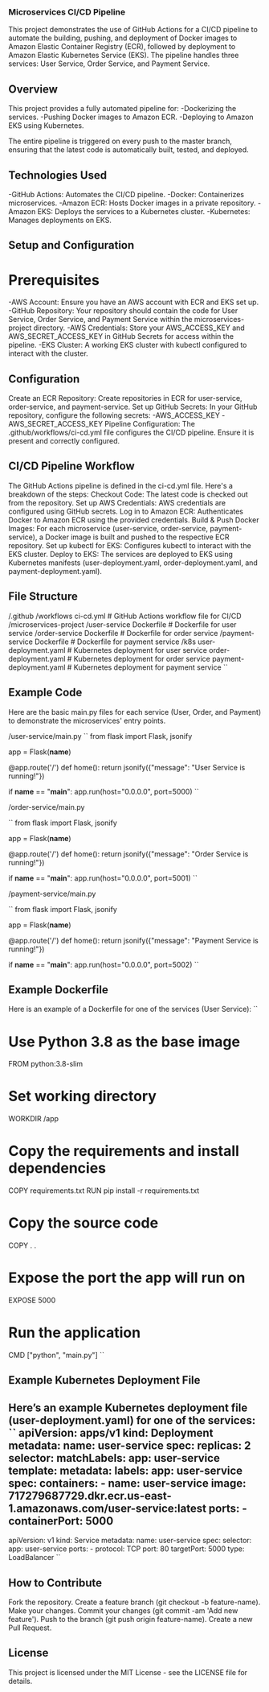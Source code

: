 ### Microservices CI/CD Pipeline
This project demonstrates the use of GitHub Actions for a CI/CD pipeline to automate the building, pushing, and deployment of Docker images to Amazon Elastic Container Registry (ECR), followed by deployment to Amazon Elastic Kubernetes Service (EKS). The pipeline handles three services: User Service, Order Service, and Payment Service.

## Overview
This project provides a fully automated pipeline for:
-Dockerizing the services.
-Pushing Docker images to Amazon ECR.
-Deploying to Amazon EKS using Kubernetes.

The entire pipeline is triggered on every push to the master branch, ensuring that the latest code is automatically built, tested, and deployed.

## Technologies Used
-GitHub Actions: Automates the CI/CD pipeline.
-Docker: Containerizes microservices.
-Amazon ECR: Hosts Docker images in a private repository.
-Amazon EKS: Deploys the services to a Kubernetes cluster.
-Kubernetes: Manages deployments on EKS.

## Setup and Configuration
# Prerequisites
-AWS Account: Ensure you have an AWS account with ECR and EKS set up.
-GitHub Repository: Your repository should contain the code for User Service, Order Service, and Payment Service within the microservices-project directory.
-AWS Credentials: Store your AWS_ACCESS_KEY and AWS_SECRET_ACCESS_KEY in GitHub Secrets for access within the pipeline.
-EKS Cluster: A working EKS cluster with kubectl configured to interact with the cluster.

## Configuration
Create an ECR Repository: Create repositories in ECR for user-service, order-service, and payment-service.
Set up GitHub Secrets: In your GitHub repository, configure the following secrets:
-AWS_ACCESS_KEY
-AWS_SECRET_ACCESS_KEY
Pipeline Configuration: The .github/workflows/ci-cd.yml file configures the CI/CD pipeline. Ensure it is present and correctly configured.

## CI/CD Pipeline Workflow
The GitHub Actions pipeline is defined in the ci-cd.yml file. Here's a breakdown of the steps:
Checkout Code: The latest code is checked out from the repository.
Set up AWS Credentials: AWS credentials are configured using GitHub secrets.
Log in to Amazon ECR: Authenticates Docker to Amazon ECR using the provided credentials.
Build & Push Docker Images:
For each microservice (user-service, order-service, payment-service), a Docker image is built and pushed to the respective ECR repository.
Set up kubectl for EKS: Configures kubectl to interact with the EKS cluster.
Deploy to EKS: The services are deployed to EKS using Kubernetes manifests (user-deployment.yaml, order-deployment.yaml, and payment-deployment.yaml).

## File Structure

/.github
    /workflows
        ci-cd.yml              # GitHub Actions workflow file for CI/CD
/microservices-project
    /user-service
        Dockerfile             # Dockerfile for user service
    /order-service
        Dockerfile             # Dockerfile for order service
    /payment-service
        Dockerfile             # Dockerfile for payment service
    /k8s
        user-deployment.yaml  # Kubernetes deployment for user service
        order-deployment.yaml # Kubernetes deployment for order service
        payment-deployment.yaml # Kubernetes deployment for payment service ``

## Example Code
Here are the basic main.py files for each service (User, Order, and Payment) to demonstrate the microservices' entry points.

/user-service/main.py
``
from flask import Flask, jsonify

app = Flask(__name__)

@app.route('/')
def home():
    return jsonify({"message": "User Service is running!"})

if __name__ == "__main__":
    app.run(host="0.0.0.0", port=5000) 
``

/order-service/main.py

``
from flask import Flask, jsonify

app = Flask(__name__)

@app.route('/')
def home():
    return jsonify({"message": "Order Service is running!"})

if __name__ == "__main__":
    app.run(host="0.0.0.0", port=5001) 
``

/payment-service/main.py

``
from flask import Flask, jsonify

app = Flask(__name__)

@app.route('/')
def home():
    return jsonify({"message": "Payment Service is running!"})

if __name__ == "__main__":
    app.run(host="0.0.0.0", port=5002) 
``

## Example Dockerfile
Here is an example of a Dockerfile for one of the services (User Service):
``
# Use Python 3.8 as the base image
FROM python:3.8-slim

# Set working directory
WORKDIR /app

# Copy the requirements and install dependencies
COPY requirements.txt 
RUN pip install -r requirements.txt

# Copy the source code
COPY . .

# Expose the port the app will run on
EXPOSE 5000

# Run the application
CMD ["python", "main.py"] ``

## Example Kubernetes Deployment File
Here’s an example Kubernetes deployment file (user-deployment.yaml) for one of the services:
``
apiVersion: apps/v1
kind: Deployment
metadata:
  name: user-service
spec:
  replicas: 2
  selector:
    matchLabels:
      app: user-service
  template:
    metadata:
      labels:
        app: user-service
    spec:
      containers:
        - name: user-service
          image: 717279687729.dkr.ecr.us-east-1.amazonaws.com/user-service:latest
          ports:
            - containerPort: 5000
---
apiVersion: v1
kind: Service
metadata:
  name: user-service
spec:
  selector:
    app: user-service
  ports:
    - protocol: TCP
      port: 80
      targetPort: 5000
  type: LoadBalancer
  ``

## How to Contribute
Fork the repository.
Create a feature branch (git checkout -b feature-name).
Make your changes.
Commit your changes (git commit -am 'Add new feature').
Push to the branch (git push origin feature-name).
Create a new Pull Request.

## License
This project is licensed under the MIT License - see the LICENSE file for details.








